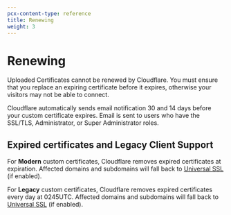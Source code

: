 ```yaml
---
pcx-content-type: reference
title: Renewing
weight: 3
---
```


# Renewing

Uploaded Certificates cannot be renewed by Cloudflare. You must ensure that you replace an expiring certificate before it expires, otherwise your visitors may not be able to connect.

Cloudflare automatically sends email notification 30 and 14 days before your custom certificate expires. Email is sent to users who have the SSL/TLS, Administrator, or Super Administrator roles.

## Expired certificates and Legacy Client Support

For **Modern** custom certificates, Cloudflare removes expired certificates at expiration. Affected domains and subdomains will fall back to [Universal SSL](/ssl/edge-certificates/universal-ssl/) (if enabled).

For **Legacy** custom certificates, Cloudflare removes expired certificates every day at 0245UTC. Affected domains and subdomains will fall back to [Universal SSL](/ssl/edge-certificates/universal-ssl/) (if enabled).
